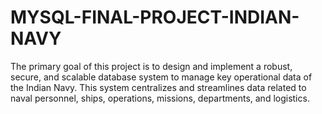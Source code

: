 # MYSQL-FINAL-PROJECT-INDIAN-NAVY
 The primary goal of this project is to design and implement a robust, secure, and scalable database system to manage key operational data of the Indian Navy. This system centralizes and streamlines data related to naval personnel, ships, operations, missions, departments, and logistics.
